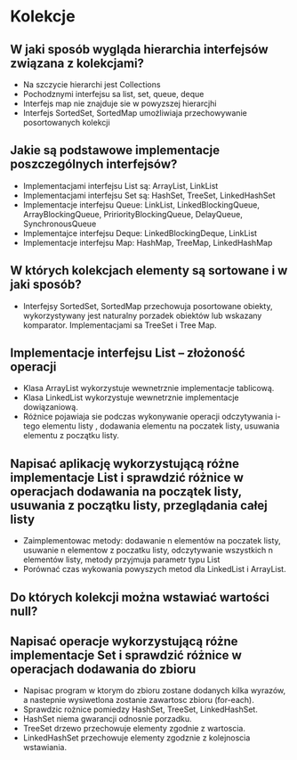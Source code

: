 # Kolekcje

## W jaki sposób wygląda hierarchia interfejsów związana z kolekcjami?

* Na szczycie hierarchi jest Collections
* Pochodznymi interfejsu sa list, set, queue, deque
* Interfejs map nie znajduje sie w powyzszej hierarcjhi
* Interfejs SortedSet, SortedMap umożliwiaja przechowywanie posortowanych kolekcji

## Jakie są podstawowe implementacje poszczególnych interfejsów?

* Implementacjami interfejsu List są: ArrayList, LinkList
* Implementacjami interfejsu Set są: HashSet, TreeSet, LinkedHashSet
* Implementacje interfejsu Queue: LinkList, LinkedBlockingQueue, 
ArrayBlockingQueue, PririorityBlockingQueue, DelayQueue, 
SynchronousQueue
* Implementajce interfejsu Deque: LinkedBlockingDeque, LinkList
* Implementacje interfejsu Map: HashMap, TreeMap, LinkedHashMap

## W których kolekcjach elementy są sortowane i w jaki sposób?

* Interfejsy SortedSet, SortedMap przechowuja posortowane obiekty, 
wykorzystywany jest naturalny porzadek obiektów lub wskazany komparator. 
Implementacjami sa TreeSet i Tree Map.

## Implementacje interfejsu List – złożoność operacji

* Klasa ArrayList wykorzystuje wewnetrznie implementacje tablicową.
* Klasa LinkedList wykorzystuje wewnetrznie implementacje dowiązaniową.
* Różnice pojawiaja sie podczas wykonywanie operacji odczytywania i-tego elementu listy
, dodawania elementu na poczatek listy, usuwania elementu z początku listy.

## Napisać aplikację wykorzystującą różne implementacje List i sprawdzić różnice w operacjach dodawania na początek listy, usuwania z początku listy, przeglądania całej listy

* Zaimplementowac metody: dodawanie n elementów na poczatek listy, usuwanie n elementow z poczatku listy,
odczytywanie wszystkich n elementów listy, metody przyjmuja parametr 
typu List<Integer>
* Porównać czas wykowania powyszych metod dla LinkedList i ArrayList.

## Do których kolekcji można wstawiać wartości null?

## Napisać operacje wykorzystującą różne implementacje Set i sprawdzić różnice w operacjach dodawania do zbioru

* Napisac program w ktorym do zbioru zostane dodanych kilka wyrazów, a nastepnie wysiwetlona zostanie zawartosc zbioru (for-each).
* Sprawdzic rożnice pomiedzy HashSet, TreeSet, LinkedHashSet.
* HashSet niema gwarancji odnosnie porzadku.
* TreeSet drzewo przechowuje elementy zgodnie z wartoscia.
* LinkedHashSet przechowuje elementy zgodznie z kolejnoscia wstawiania.